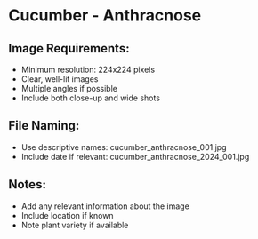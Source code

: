 # Cucumber - Anthracnose

## Image Requirements:
- Minimum resolution: 224x224 pixels
- Clear, well-lit images
- Multiple angles if possible
- Include both close-up and wide shots

## File Naming:
- Use descriptive names: cucumber_anthracnose_001.jpg
- Include date if relevant: cucumber_anthracnose_2024_001.jpg

## Notes:
- Add any relevant information about the image
- Include location if known
- Note plant variety if available
